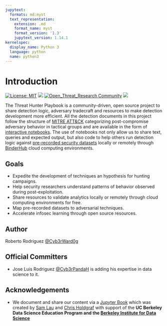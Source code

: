 ```yaml
---
jupytext:
  formats: md:myst
  text_representation:
    extension: .md
    format_name: myst
    format_version: '1.3'
    jupytext_version: 1.14.1
kernelspec:
  display_name: Python 3
  language: python
  name: python3
---
```


# Introduction

[![License: MIT](https://img.shields.io/badge/License-MIT-yellow.svg)](https://opensource.org/licenses/MIT)
[![](https://img.shields.io/twitter/follow/HunterPlaybook.svg?style=social&label=Follow)](https://twitter.com/HunterPlaybook)
[![Open_Threat_Research Community](https://img.shields.io/badge/Open_Threat_Research-Community-brightgreen.svg)](https://twitter.com/OTR_Community)
[![](https://badges.frapsoft.com/os/v3/open-source.svg?v=103)](https://github.com/ellerbrock/open-source-badges/)

The Threat Hunter Playbook is a community-driven, open source project to share detection logic, adversary tradecraft and resources to make detection development more efficient. All the detection documents in this project follow the structure of [MITRE ATT&CK](https://attack.mitre.org/) categorizing post-compromise adversary behavior in tactical groups and are available in the form of [interactive notebooks](https://docs.jupyter.org/en/latest/projects/architecture/content-architecture.html#the-jupyter-notebook-format). The use of notebooks not only allow us to share text, queries and expected output, but also code to help others run detection logic against [pre-recorded security datasets](https://securitydatasets.com) locally or remotely through [BinderHub](https://mybinder.readthedocs.io/en/latest/index.html) cloud computing environments. 

## Goals

* Expedite the development of techniques an hypothesis for hunting campaigns.
* Help security researchers understand patterns of behavior observed during post-exploitation.
* Share resources to validate analytics locally or remotely through cloud computing environments for free.
* Map pre-recorded datasets to adversarial techniques.
* Accelerate infosec learning through open source resources.

## Author

Roberto Rodriguez [@Cyb3rWard0g](https://twitter.com/Cyb3rWard0g)

## Official Committers

* Jose Luis Rodriguez [@Cyb3rPandaH](https://twitter.com/Cyb3rPandaH) is adding his expertise in data science to it.

## Acknowledgements

* We document and share our content via a [Jupyter Book](https://jupyterbook.org/intro.html) which was created by [Sam Lau](http://www.samlau.me/) and [Chris Holdgraf](https://predictablynoisy.com/) with support of the **UC Berkeley Data Science Education Program and the [Berkeley Institute for Data Science](https://bids.berkeley.edu/)**
